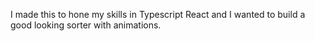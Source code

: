 I made this to hone my skills in Typescript React and I wanted to build a good looking sorter with animations.
